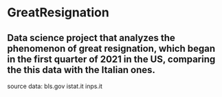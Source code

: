 # GreatResignation
Data science project that analyzes the phenomenon of great resignation, which began in the first quarter of 2021 in the US, comparing the this data with the Italian ones.
--
source data:
bls.gov
istat.it
inps.it

